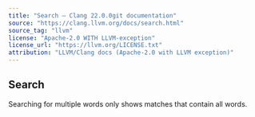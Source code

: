 ```yaml
---
title: "Search — Clang 22.0.0git documentation"
source: "https://clang.llvm.org/docs/search.html"
source_tag: "llvm"
license: "Apache-2.0 WITH LLVM-exception"
license_url: "https://llvm.org/LICENSE.txt"
attribution: "LLVM/Clang docs (Apache-2.0 with LLVM exception)"
---
```

Search
------

Searching for multiple words only shows matches that contain all words.